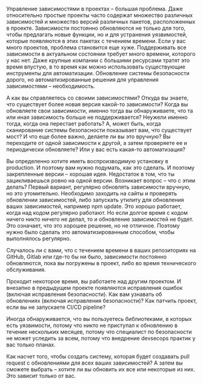Управление зависимостями в проектах – большая проблема. Даже относительно простые проекты часто содержат множество различных зависимостей и множество версий различных пакетов, расположенных в проекте. Зависимости постоянно обновляются не только для того, чтобы предлагать новые функции, но и для устранения уязвимостей, которые появляются в этих пакетах с течением времени. Если у вас много проектов, проблема становится еще хуже. Поддерживать все зависимости в актуальном состоянии требует много времени, которого у нас нет. Даже крупные компании с большими ресурсами тратят это время впустую, в то время как можно использовать существующие инструменты для автоматизации. Обновление системы безопасности дорого, но автоматизированные решения для управления зависимостями – необходимость.



А как вы справляетесь со своими зависимостями? Откуда вы знаете, что существует более новая версия какой-то зависимости? Когда вы обновляете свои зависимости, именно тогда вы обнаруживаете, что та или иная зависимость больше не поддерживается? Неужели именно тогда, когда она перестает работать? А, может быть, когда сканирование системы безопасности показывает вам, что существует мост? И что еще более важно, делаете ли вы это вручную? Вы переходите от одной зависимости к другой, а затем проверяете ее и периодически обновляете? Или у вас есть какая-то автоматизация?



Вы определенно хотите иметь воспроизводимую установку в production. И поэтому вам нужно подумать, как это сделать. И поэтому закрепленные версии – хорошая идея. Недостаток в том, что ты зацикливаешься ровно на одной версии. Возникает вопрос – что с этим делать? Первый вариант, регулярно обновлять зависимости вручную, но это утомительно. Необходимо заходить на сайты и проверять обновлении зависимостей, либо запускать утилиту для обновления ваших зависимостей, например npm update. Это хорошо работает, когда над кодом регулярно работают. Но если долгое время с кодом ничего никто ничего не делал, то и обновление зависимостей не будет. Это означает, что это хорошее решение, но не отличное. Поэтому нужно было сделать это автоматизированным способом, чтобы выполнялось регулярно.



Случалось ли с вами, что с течением времени в ваших репозиториях на GitHub, Gitlab или где-то бы ни было, зависимости постоянно обновляются, пока вы погружены в проект, либо во время технического обслуживания.

Проходит некоторое время, вы работаете над другим проектом. И внезапно в предыдущем проекте появляются 
исправления ошибок (включая исправления безопасности). Как вам узнавать об обновлениях (включая 
исправления безопасности)? Как патчить проект, если вы не запускаете CI/CD pipeline?

Иногда обнаруживается, что вы пользуетесь библиотеками, в которых есть уязвимости, потому что никто не приступал к обновлению в течение нескольких месяцев, потому что специалист по безопасности не может уследить за всем, потому что внедрение devsecops практик у вас только планах.



Как насчет того, чтобы создать систему, которая будет создавать pull request с обновлениями для всех ваших зависимостей? А затем вы сможете выбрать – хотите ли вы обновить их все или некоторые из них. Это зависит только от вас.